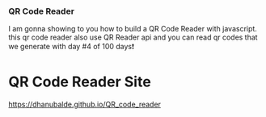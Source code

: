 
### QR Code Reader
I am gonna showing to you how to build a QR Code Reader with javascript. this qr code reader also use QR Reader api and you can read qr codes that we generate with day #4 of 100 days❗️


# QR Code Reader Site
https://dhanubalde.github.io/QR_code_reader
